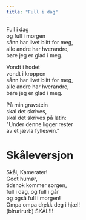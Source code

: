 ```yaml
---
title: "Full i dag"
---
```


Full i dag  
og full i morgen  
sånn har livet blitt for meg,  
alle andre har hverandre,  
bare jeg er glad i meg.  

Vondt i hodet  
vondt i kroppen  
sånn har livet blitt for meg,  
alle andre har hverandre,  
bare jeg er glad i meg.  


På min gravstein  
skal det skrives,   
skal det skrives på latin:  
"Under denne ligger rester  
av et jævla fyllesvin."  

# Skåleversjon  
 
Skål, Kamerater!  
Godt humør,   
tidsnok kommer sorgen,  
full i dag, og full i går  
og også full i morgen!  
Ompa ompa drekk deg i hjæl!  
(blrurlrurb) SKÅL!!!  